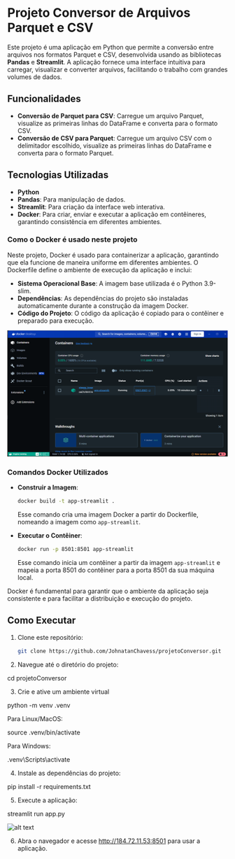 # Projeto Conversor de Arquivos Parquet e CSV

Este projeto é uma aplicação em Python que permite a conversão entre arquivos nos formatos Parquet e CSV, desenvolvida usando as bibliotecas **Pandas** e **Streamlit**. A aplicação fornece uma interface intuitiva para carregar, visualizar e converter arquivos, facilitando o trabalho com grandes volumes de dados.

## Funcionalidades

- **Conversão de Parquet para CSV**: Carregue um arquivo Parquet, visualize as primeiras linhas do DataFrame e converta para o formato CSV.
- **Conversão de CSV para Parquet**: Carregue um arquivo CSV com o delimitador escolhido, visualize as primeiras linhas do DataFrame e converta para o formato Parquet.

## Tecnologias Utilizadas

- **Python**
- **Pandas**: Para manipulação de dados.
- **Streamlit**: Para criação da interface web interativa.
- **Docker**: Para criar, enviar e executar a aplicação em contêineres, garantindo consistência em diferentes ambientes.

### Como o Docker é usado neste projeto

Neste projeto, Docker é usado para containerizar a aplicação, garantindo que ela funcione de maneira uniforme em diferentes ambientes. O Dockerfile define o ambiente de execução da aplicação e inclui:

- **Sistema Operacional Base**: A imagem base utilizada é o Python 3.9-slim.
- **Dependências**: As dependências do projeto são instaladas automaticamente durante a construção da imagem Docker.
- **Código do Projeto**: O código da aplicação é copiado para o contêiner e preparado para execução.


![alt text](image.png)

### Comandos Docker Utilizados

- **Construir a Imagem**: 

    ```bash
    docker build -t app-streamlit .
    ```

    Esse comando cria uma imagem Docker a partir do Dockerfile, nomeando a imagem como `app-streamlit`.

- **Executar o Contêiner**:

    ```bash
    docker run -p 8501:8501 app-streamlit
    ```

    Esse comando inicia um contêiner a partir da imagem `app-streamlit` e mapeia a porta 8501 do contêiner para a porta 8501 da sua máquina local.

Docker é fundamental para garantir que o ambiente da aplicação seja consistente e para facilitar a distribuição e execução do projeto.

## Como Executar

1. Clone este repositório:
   ```bash
   git clone https://github.com/JohnatanChavess/projetoConversor.git

2. Navegue até o diretório do projeto:

cd projetoConversor

3. Crie e ative um ambiente virtual

python -m venv .venv

Para Linux/MacOS:

source .venv/bin/activate

Para Windows:

.venv\Scripts\activate


4. Instale as dependências do projeto:

pip install -r requirements.txt


5. Execute a aplicação:

streamlit run app.py


![alt text](image-1.png)


6. Abra o navegador e acesse http://184.72.11.53:8501 para usar a aplicação.

